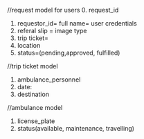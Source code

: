 //request model for users 0. request_id

1. requestor_id= full name= user credentials
2. referal slip = image type
3. trip ticket=
4. location
5. status=(pending,approved, fulfilled)

//trip ticket model

1. ambulance_personnel
2. date:
3. destination

//ambulance model

1. license_plate
2. status(available, maintenance, travelling)
